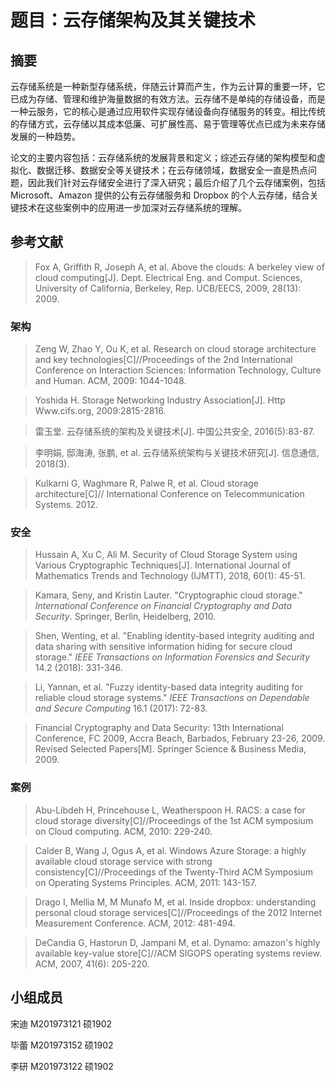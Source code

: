 # 题目：云存储架构及其关键技术

## 摘要

​		云存储系统是一种新型存储系统，伴随云计算而产生，作为云计算的重要一环，它已成为存储、管理和维护海量数据的有效方法。云存储不是单纯的存储设备，而是一种云服务，它的核心是通过应用软件实现存储设备向存储服务的转变。相比传统的存储方式，云存储以其成本低廉、可扩展性高、易于管理等优点已成为未来存储发展的一种趋势。

​		论文的主要内容包括：云存储系统的发展背景和定义；综述云存储的架构模型和虚拟化、数据迁移、数据安全等关键技术；在云存储领域，数据安全一直是热点问题，因此我们针对云存储安全进行了深入研究；最后介绍了几个云存储案例，包括 Microsoft、Amazon 提供的公有云存储服务和 Dropbox 的个人云存储，结合关键技术在这些案例中的应用进一步加深对云存储系统的理解。

## 参考文献

> Fox A, Griffith R, Joseph A, et al. Above the clouds: A berkeley view of cloud computing[J]. Dept. Electrical Eng. and Comput. Sciences, University of California, Berkeley, Rep. UCB/EECS, 2009, 28(13): 2009.

### 架构

> Zeng W, Zhao Y, Ou K, et al. Research on cloud storage architecture and key technologies[C]//Proceedings of the 2nd International Conference on Interaction Sciences: Information Technology, Culture and Human. ACM, 2009: 1044-1048.

> Yoshida H. Storage Networking Industry Association[J]. Http Www.cifs.org, 2009:2815-2816.

> 雷玉堂. 云存储系统的架构及关键技术[J]. 中国公共安全, 2016(5):83-87.

> 李明娟, 邸海涛, 张鹏, et al. 云存储系统架构与关键技术研究[J]. 信息通信, 2018(3).

> Kulkarni G, Waghmare R, Palwe R, et al. Cloud storage architecture[C]// International Conference on Telecommunication Systems. 2012.

### 安全

> Hussain A, Xu C, Ali M. Security of Cloud Storage System using Various Cryptographic Techniques[J]. International Journal of Mathematics Trends and Technology (IJMTT), 2018, 60(1): 45-51.

> Kamara, Seny, and Kristin Lauter. "Cryptographic cloud storage." *International Conference on Financial Cryptography and Data Security*. Springer, Berlin, Heidelberg, 2010.

> Shen, Wenting, et al. "Enabling identity-based integrity auditing and data sharing with sensitive information hiding for secure cloud storage." *IEEE Transactions on Information Forensics and Security* 14.2 (2018): 331-346.

> Li, Yannan, et al. "Fuzzy identity-based data integrity auditing for reliable cloud storage systems." *IEEE Transactions on Dependable and Secure Computing* 16.1 (2017): 72-83.

> Financial Cryptography and Data Security: 13th International Conference, FC 2009, Accra Beach, Barbados, February 23-26, 2009. Revised Selected Papers[M]. Springer Science & Business Media, 2009.

### 案例

> Abu-Libdeh H, Princehouse L, Weatherspoon H. RACS: a case for cloud storage diversity[C]//Proceedings of the 1st ACM symposium on Cloud computing. ACM, 2010: 229-240.

> Calder B, Wang J, Ogus A, et al. Windows Azure Storage: a highly available cloud storage service with strong consistency[C]//Proceedings of the Twenty-Third ACM Symposium on Operating Systems Principles. ACM, 2011: 143-157.

> Drago I, Mellia M, M Munafo M, et al. Inside dropbox: understanding personal cloud storage services[C]//Proceedings of the 2012 Internet Measurement Conference. ACM, 2012: 481-494.

> DeCandia G, Hastorun D, Jampani M, et al. Dynamo: amazon's highly available key-value store[C]//ACM SIGOPS operating systems review. ACM, 2007, 41(6): 205-220.

## 小组成员

宋迪 M201973121 硕1902

毕蕾 M201973152 硕1902

李研  M201973122 硕1902
